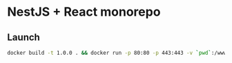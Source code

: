 # NestJS + React monorepo

## Launch

```bash
docker build -t 1.0.0 . && docker run -p 80:80 -p 443:443 -v `pwd`:/www/ --name nginx-nest-react 1.0.0
```